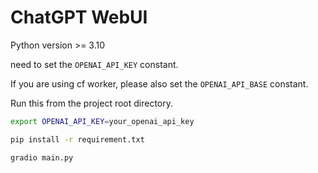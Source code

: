 # ChatGPT WebUI

Python version >= 3.10

need to set the `OPENAI_API_KEY` constant. 

If you are using cf worker, please also set the `OPENAI_API_BASE` constant. 

Run this from the project root directory.

```bash
export OPENAI_API_KEY=your_openai_api_key

pip install -r requirement.txt

gradio main.py
```